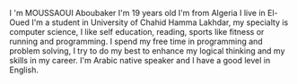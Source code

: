 I 'm MOUSSAOUI Aboubaker 
I'm 19 years old 
I'm from Algeria 
I live in El-Oued 
I'm a student  in University of Chahid Hamma Lakhdar, my specialty is computer science, I like self education, reading, sports like fitness or running and  programming.
I spend my free time in programming and problem solving, I try to do my best to enhance my logical thinking and my skills in my career.
I'm Arabic native speaker and I have a good level in English.
